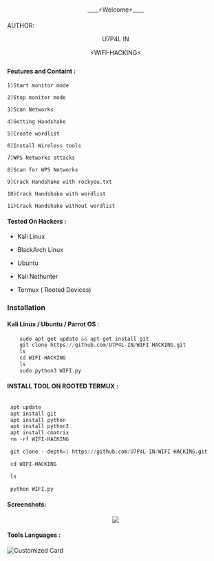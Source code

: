 <p align="center">
____⚡Welcome⚡____


AUTHOR:
<p align="center">
 U7P4L IN

</br>
<p align="center">
  ⚡WIFI-HACKING⚡
</p>
 
#### Feutures and Containt :
    1)Start monitor mode

    2)Stop monitor mode

    3)Scan Networks   

    4)Getting Handshake

    5)Create wordlist

    6)Install Wireless tools                  

    7)WPS Networks attacks 

    8)Scan for WPS Networks

    9)Crack Handshake with rockyou.txt

    10)Crack Handshake with wordlist

    11)Crack Handshake without wordlist

#### Tested On Hackers :

* Kali Linux

* BlackArch Linux

* Ubuntu

* Kali Nethunter

* Termux ( Rooted Devices)

### Installation
#### Kali Linux / Ubuntu / Parrot OS :
```python
    sudo apt-get update && apt-get install git
    git clone https://github.com/U7P4L-IN/WIFI-HACKING.git
    ls
    cd WIFI-HACKING
    ls
    sudo python3 WIFI.py
```
 
#### INSTALL TOOL ON ROOTED TERMUX :
```python
 
 apt update 
 apt install git 
 apt install python
 apt install python3
 apt install cmatrix
 rm -rf WIFI-HACKING

 git clone --depth=1 https://github.com/U7P4L-IN/WIFI-HACKING.git

 cd WIFI-HACKING

 ls

 python WIFI.py 
```
#### Screenshots:

<p align="center"><img src="Name">

#### Tools Languages :

![Customized Card](https://github-readme-stats.vercel.app/api/pin?username=U7P4L-IN&repo=TRACK&title_color=fff&icon_color=f9f9f9&text_color=9f9f9f&bg_color=151515)
